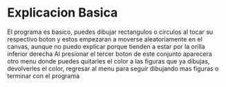 # Explicacion Basica
El programa es basico, puedes dibujar rectangulos o circulos al tocar su respectivo boton y estos empezaran a moverse aleatoriamente en el canvas, aunque no puedo explicar porque tienden a estar por la orilla inferior derecha
Al presionar el tercer boton de este conjunto aparecera otro menu donde puedes quitarles el color a las figuras que ya dibujas, devolverles el color, regresar al menu para seguir dibujando mas figuras o terminar con el programa
